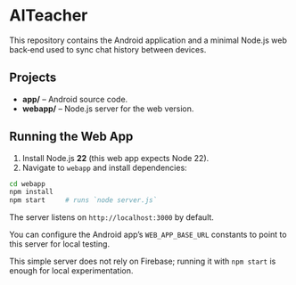 # AITeacher

This repository contains the Android application and a minimal Node.js web back‑end used to sync chat history between devices.

## Projects

- **app/** – Android source code.
- **webapp/** – Node.js server for the web version.

## Running the Web App

1. Install Node.js **22** (this web app expects Node 22).
2. Navigate to `webapp` and install dependencies:

```bash
cd webapp
npm install
npm start     # runs `node server.js`
```

The server listens on `http://localhost:3000` by default.

You can configure the Android app’s `WEB_APP_BASE_URL` constants to point to this server for local testing.

This simple server does not rely on Firebase; running it with `npm start` is enough for local experimentation.
